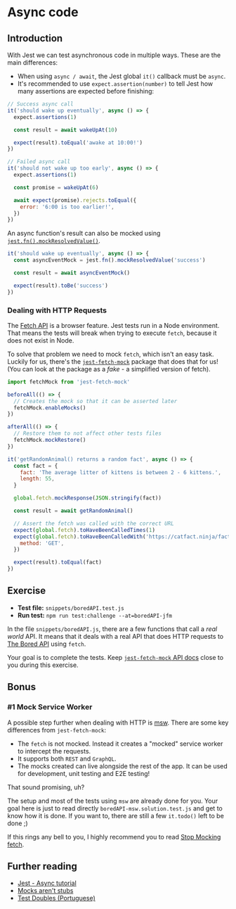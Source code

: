 # Async code

## Introduction

With Jest we can test asynchronous code in multiple ways. These are the main differences:

- When using `async / await`, the Jest global `it()` callback must be `async`.
- It's recommended to use `expect.assertion(number)` to tell Jest how many assertions are expected before finishing:

```js
// Success async call
it('should wake up eventually', async () => {
  expect.assertions(1)

  const result = await wakeUpAt(10)

  expect(result).toEqual('awake at 10:00!')
})

// Failed async call
it('should not wake up too early', async () => {
  expect.assertions(1)

  const promise = wakeUpAt(6)

  await expect(promise).rejects.toEqual({
    error: '6:00 is too earlier!',
  })
})
```

An async function's result can also be mocked using [`jest.fn().mockResolvedValue()`](https://jestjs.io/docs/en/mock-function-api#mockfnmockresolvedvaluevalue).

```js
it('should wake up eventually', async () => {
  const asyncEventMock = jest.fn().mockResolvedValue('success')

  const result = await asyncEventMock()

  expect(result).toBe('success')
})
```

### Dealing with HTTP Requests

The [Fetch API](https://developer.mozilla.org/en-US/docs/Web/API/Fetch_API/Using_Fetch) is a browser feature. Jest tests run in a Node environment. That means the tests will break when trying to execute `fetch`, because it does not exist in Node.

To solve that problem we need to mock `fetch`, which isn't an easy task. Luckily for us, there's the [`jest-fetch-mock`](https://github.com/jefflau/jest-fetch-mock) package that does that for us! (You can look at the package as a _fake_ - a simplified version of fetch).

```js
import fetchMock from 'jest-fetch-mock'

beforeAll(() => {
  // Creates the mock so that it can be asserted later
  fetchMock.enableMocks()
})

afterAll(() => {
  // Restore them to not affect other tests files
  fetchMock.mockRestore()
})

it('getRandomAnimal() returns a random fact', async () => {
  const fact = {
    fact: 'The average litter of kittens is between 2 - 6 kittens.',
    length: 55,
  }

  global.fetch.mockResponse(JSON.stringify(fact))

  const result = await getRandomAnimal()

  // Assert the fetch was called with the correct URL
  expect(global.fetch).toHaveBeenCalledTimes(1)
  expect(global.fetch).toHaveBeenCalledWith('https://catfact.ninja/fact', {
    method: 'GET',
  })

  expect(result).toEqual(fact)
})
```

## Exercise

- **Test file:** `snippets/boredAPI.test.js`
- **Run test:** `npm run test:challenge --at=boredAPI-jfm`

In the file `snippets/boredAPI.js`, there are a few functions that call a _real world_ API. It means that it deals with a real API that does HTTP requests to [The Bored API](https://www.boredapi.com/) using `fetch`.

Your goal is to complete the tests. Keep [`jest-fetch-mock` API docs](https://www.npmjs.com/package/jest-fetch-mock#api) close to you during this exercise.

## Bonus

### #1 Mock Service Worker

A possible step further when dealing with HTTP is [msw](https://github.com/mswjs/msw). There are some key differences from `jest-fetch-mock`:

- The `fetch` is not mocked. Instead it creates a "mocked" service worker to intercept the requests.
- It supports both `REST` and `GraphQL`.
- The mocks created can live alongside the rest of the app. It can be used for development, unit testing and E2E testing!

That sound promising, uh?

The setup and most of the tests using `msw` are already done for you. Your goal here is just to read directly `boredAPI-msw.solution.test.js` and get to know how it is done. If you want to, there are still a few `it.todo()` left to be done ;)

If this rings any bell to you, I highly recommend you to read [Stop Mocking fetch](https://kentcdodds.com/blog/stop-mocking-fetch).

## Further reading

- [Jest - Async tutorial](https://jestjs.io/docs/en/tutorial-async)
- [Mocks aren't stubs](https://martinfowler.com/articles/mocksArentStubs.html)
- [Test Doubles (Portuguese)](https://medium.com/rd-shipit/test-doubles-mocks-stubs-fakes-spies-e-dummies-a5cdafcd0daf)
